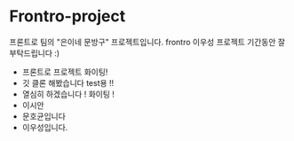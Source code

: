 # Frontro-project
프론트로 팀의 "은이네 문방구" 프로젝트입니다.
frontro 이우성 프로젝트 기간동안 잘 부탁드립니다 :)
* 프론트로 프로젝트 화이팅! 
* 깃 클론 해봤습니다 test용 !!
* 열심히 하겠습니다 ! 화이팅 !
* 이시안
* 문호균입니다
* 이우성입니다.

